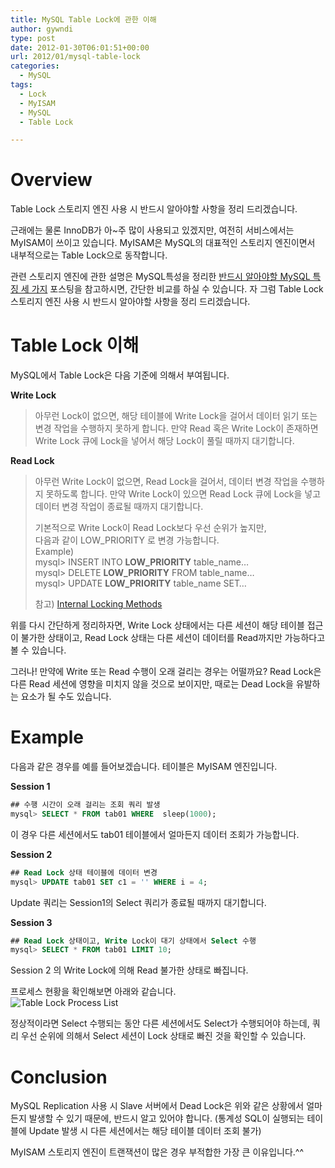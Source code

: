 ```yaml
---
title: MySQL Table Lock에 관한 이해
author: gywndi
type: post
date: 2012-01-30T06:01:51+00:00
url: 2012/01/mysql-table-lock
categories:
  - MySQL
tags:
  - Lock
  - MyISAM
  - MySQL
  - Table Lock

---
```

# Overview

Table Lock 스토리지 엔진 사용 시 반드시 알아야할 사항을 정리 드리겠습니다.

근래에는 물론 InnoDB가 아~주 많이 사용되고 있겠지만, 여전히 서비스에서는 MyISAM이 쓰이고 있습니다. MyISAM은 MySQL의 대표적인 스토리지 엔진이면서 내부적으로는 Table Lock으로 동작합니다.

관련 스토리지 엔진에 관한 설명은 MySQL특성을 정리한 [반드시 알아야할 MySQL 특징 세 가지](https://gywn.net/2011/12/mysql-three-features/) 포스팅을  참고하시면, 간단한 비교를 하실 수 있습니다. 자 그럼 Table Lock 스토리지 엔진 사용 시 반드시 알아야할 사항을 정리 드리겠습니다.

# Table Lock 이해

MySQL에서 Table Lock은 다음 기준에 의해서 부여됩니다.

**Write Lock**  
> 아무런 Lock이 없으면, 해당 테이블에 Write Lock을 걸어서 데이터 읽기 또는 변경 작업을 수행하지 못하게 합니다. 만약 Read 혹은 Write Lock이 존재하면 Write Lock 큐에 Lock을 넣어서 해당 Lock이 풀릴 때까지 대기합니다.
> 
**Read Lock**  
> 아무런 Write Lock이 없으면, Read Lock을 걸어서, 데이터 변경 작업을 수행하지 못하도록 합니다. 만약 Write Lock이 있으면 Read Lock 큐에 Lock을 넣고 데이터 변경 작업이 종료될 때까지 대기합니다.
> 
> 기본적으로 Write Lock이 Read Lock보다 우선 순위가 높지만,  
> 다음과 같이 LOW_PRIORITY 로 변경 가능합니다.  
> Example)  
> mysql> INSERT INTO **LOW_PRIORITY** table_name&#8230;  
> mysql> DELETE **LOW_PRIORITY** FROM table_name&#8230;  
> mysql> UPDATE **LOW_PRIORITY** table_name SET&#8230;
> 
> 참고) [Internal Locking Methods](http://dev.mysql.com/doc/refman/5.1/en/internal-locking.html)

위를 다시 간단하게 정리하자면, Write Lock 상태에서는 다른 세션이 해당 테이블 접근이 불가한 상태이고, Read Lock 상태는 다른 세션이 데이터를 Read까지만 가능하다고 볼 수 있습니다.

그러나! 만약에 Write 또는 Read 수행이 오래 걸리는 경우는 어떨까요? Read Lock은 다른 Read 세션에 영향을 미치지 않을 것으로 보이지만, 때로는 Dead Lock을 유발하는 요소가 될 수도 있습니다.

# Example

다음과 같은 경우를 예를 들어보겠습니다. 테이블은 MyISAM 엔진입니다.

**Session 1**

```sql
## 수행 시간이 오래 걸리는 조회 쿼리 발생
mysql> SELECT * FROM tab01 WHERE  sleep(1000);
```

이 경우 다른 세션에서도 tab01 테이블에서 얼마든지 데이터 조회가 가능합니다.

**Session 2**

```sql
## Read Lock 상태 테이블에 데이터 변경
mysql> UPDATE tab01 SET c1 = '' WHERE i = 4;
```

Update 쿼리는 Session1의 Select 쿼리가 종료될 때까지 대기합니다.

**Session 3**

```sql
## Read Lock 상태이고, Write Lock이 대기 상태에서 Select 수행
mysql> SELECT * FROM tab01 LIMIT 10;
```

Session 2 의 Write Lock에 의해 Read 불가한 상태로 빠집니다.

프로세스 현황을 확인해보면 아래와 같습니다.  
![Table Lock Process List](/img/2012/01/Table_Lock_Process_List.png)

정상적이라면 Select 수행되는 동안 다른 세션에서도 Select가 수행되어야 하는데, 쿼리 우선 순위에 의해서 Select 세션이 Lock 상태로 빠진 것을 확인할 수 있습니다.

# Conclusion

MySQL Replication 사용 시 Slave 서버에서 Dead Lock은 위와 같은 상황에서 얼마든지 발생할 수 있기 때문에, 반드시 알고 있어야 합니다. (통계성 SQL이 실행되는 테이블에 Update 발생 시 다른 세션에서는 해당 테이블 데이터 조회 불가)

MyISAM 스토리지 엔진이 트랜잭션이 많은 경우 부적합한 가장 큰 이유입니다.^^